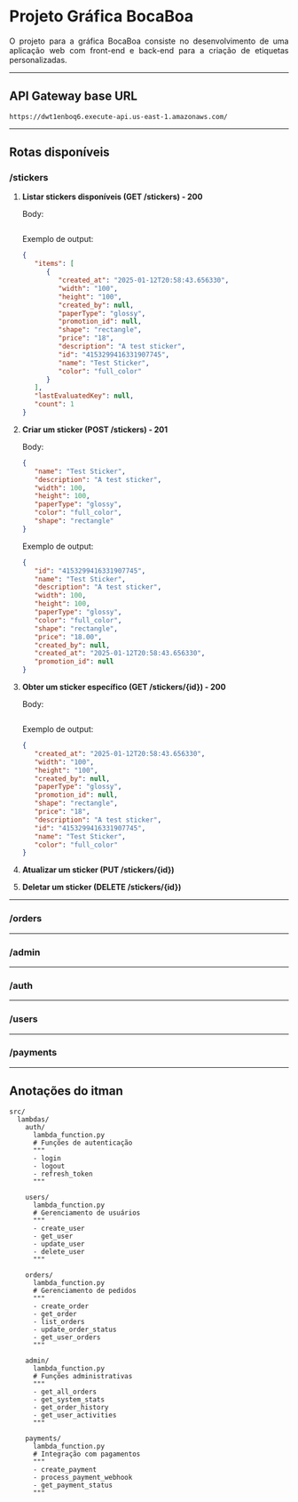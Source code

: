 <div align="justify">

# Projeto Gráfica BocaBoa

O projeto para a gráfica BocaBoa consiste no desenvolvimento de uma aplicação web com front-end e back-end para a
criação de etiquetas personalizadas.

---

## API Gateway base URL

```
https://dwt1enboq6.execute-api.us-east-1.amazonaws.com/
```

---

## Rotas disponíveis

### /stickers

1. **Listar stickers disponíveis (GET /stickers) - 200**

   Body:
   ```json
   ```  

   Exemplo de output:
   ```json
   {
      "items": [
         {
            "created_at": "2025-01-12T20:58:43.656330",
            "width": "100",
            "height": "100",
            "created_by": null,
            "paperType": "glossy",
            "promotion_id": null,
            "shape": "rectangle",
            "price": "18",
            "description": "A test sticker",
            "id": "4153299416331907745",
            "name": "Test Sticker",
            "color": "full_color"
         }
      ],
      "lastEvaluatedKey": null,
      "count": 1
   }
   ```
2. **Criar um sticker (POST /stickers) - 201**

   Body:
   ```json
   {
      "name": "Test Sticker",
      "description": "A test sticker",
      "width": 100,
      "height": 100,
      "paperType": "glossy",
      "color": "full_color",
      "shape": "rectangle"
   }
   ```  

   Exemplo de output:
   ```json
   {
      "id": "4153299416331907745",
      "name": "Test Sticker",
      "description": "A test sticker",
      "width": 100,
      "height": 100,
      "paperType": "glossy",
      "color": "full_color",
      "shape": "rectangle",
      "price": "18.00",
      "created_by": null,
      "created_at": "2025-01-12T20:58:43.656330",
      "promotion_id": null
   }
   ```
3. **Obter um sticker específico (GET /stickers/{id}) - 200**

   Body:
   ```json
   ```  
   
   Exemplo de output:
   ```json
   {
      "created_at": "2025-01-12T20:58:43.656330",
      "width": "100",
      "height": "100",
      "created_by": null,
      "paperType": "glossy",
      "promotion_id": null,
      "shape": "rectangle",
      "price": "18",
      "description": "A test sticker",
      "id": "4153299416331907745",
      "name": "Test Sticker",
      "color": "full_color"
   }
   ```
4. **Atualizar um sticker (PUT /stickers/{id})**
5. **Deletar um sticker (DELETE /stickers/{id})**

---

### /orders

---

### /admin

---

### /auth

---

### /users

---

### /payments

---

## Anotações do itman

```
src/
  lambdas/
    auth/
      lambda_function.py
      # Funções de autenticação
      """
      - login
      - logout
      - refresh_token
      """

    users/
      lambda_function.py
      # Gerenciamento de usuários
      """
      - create_user
      - get_user
      - update_user
      - delete_user
      """

    orders/
      lambda_function.py
      # Gerenciamento de pedidos
      """
      - create_order
      - get_order
      - list_orders
      - update_order_status
      - get_user_orders
      """

    admin/
      lambda_function.py
      # Funções administrativas
      """
      - get_all_orders
      - get_system_stats
      - get_order_history
      - get_user_activities
      """

    payments/
      lambda_function.py
      # Integração com pagamentos
      """
      - create_payment
      - process_payment_webhook
      - get_payment_status
      """
```

</div>